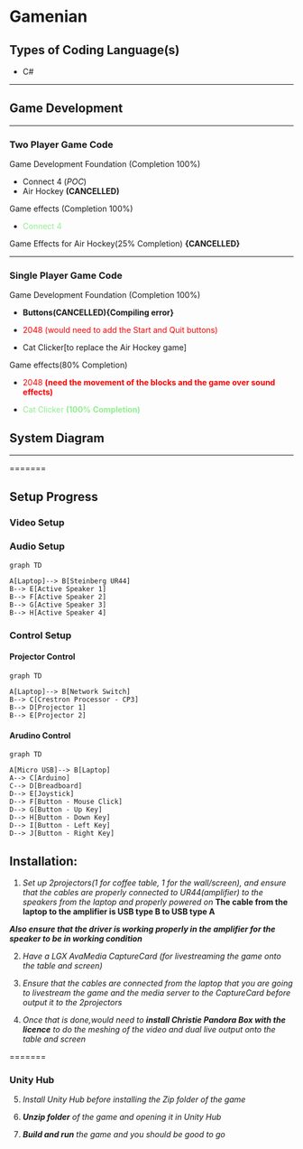 # Gamenian

## Types of Coding Language(s)

- C# 

---

## Game Development

---

### Two Player Game Code

Game Development Foundation (Completion 100%)
- Connect 4 (*POC*)
- Air Hockey **(CANCELLED)**

Game effects (Completion 100%)
- <span style="color:lightgreen">Connect 4</span>

Game Effects for Air Hockey(25% Completion) **{CANCELLED}**

---

### Single Player Game Code

Game Development Foundation (Completion 100%)

- **Buttons(CANCELLED){Compiling error}**

- <span style="color:red">2048 (would need to add the Start and Quit buttons)</span>

- Cat Clicker[to replace the Air Hockey game]

Game effects(80% Completion)

- <span style="color:red">2048 **(need the movement of the blocks and the game over sound effects)**</span>

- <span style="color:lightgreen">Cat Clicker **(100% Completion)**</span>


## System Diagram

---
=======


## Setup Progress
### Video Setup
### Audio Setup
```mermaid
graph TD

A[Laptop]--> B[Steinberg UR44]
B--> E[Active Speaker 1]
B--> F[Active Speaker 2]
B--> G[Active Speaker 3]
B--> H[Active Speaker 4]

```
### Control Setup
#### Projector Control
```mermaid
graph TD

A[Laptop]--> B[Network Switch]
B--> C[Crestron Processor - CP3]
B--> D[Projector 1]
B--> E[Projector 2]

```
#### Arudino Control
```mermaid
graph TD

A[Micro USB]--> B[Laptop]
A--> C[Arduino]
C--> D[Breadboard]
D--> E[Joystick]
D--> F[Button - Mouse Click]
D--> G[Button - Up Key]
D--> H[Button - Down Key]
D--> I[Button - Left Key]
D--> J[Button - Right Key]

```

## Installation:

1) *Set up 2projectors(1 for coffee table, 1 for the wall/screen), and ensure that the cables are properly connected to UR44(amplifier) to the speakers from the laptop and properly powered on*
**The cable from the laptop to the amplifier is USB type B to USB type A**

***Also ensure that the driver is working properly in the amplifier for the speaker to be in working condition***

2) *Have a LGX AvaMedia CaptureCard (for livestreaming the game onto the table and screen)*

3) *Ensure that the cables are connected from the laptop that you are going to livestream the game and the media server to the CaptureCard before output it to the 2projectors*

4) *Once that is done,would need to **install Christie Pandora Box with the licence** to do the meshing of the video and dual live output onto the table and screen*

=======
### **Unity Hub**


5) *Install Unity Hub before installing the Zip folder of the game*

6) ***Unzip folder** of the game and opening it in Unity Hub*

7) ***Build and run** the game and you should be good to go*